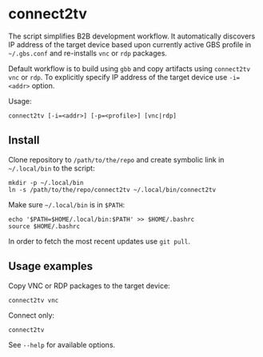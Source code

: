 # connect2tv
The script simplifies B2B development workflow. It automatically discovers
IP address of the target device based upon currently active GBS profile in `~/.gbs.conf` and re-installs `vnc` or `rdp` packages.

Default workflow is to build using `gbb` and copy artifacts using `connect2tv vnc` or `rdp`.
To explicitly specify IP address of the target device use `-i=<addr>` option.

Usage:
```
connect2tv [-i=<addr>] [-p=<profile>] [vnc|rdp]
```

## Install
Clone repository to `/path/to/the/repo` and create symbolic link in `~/.local/bin` to the script:
```
mkdir -p ~/.local/bin
ln -s /path/to/the/repo/connect2tv ~/.local/bin/connect2tv
```
Make sure `~/.local/bin` is in `$PATH`:
```
echo '$PATH=$HOME/.local/bin:$PATH' >> $HOME/.bashrc
source $HOME/.bashrc
```
In order to fetch the most recent updates use `git pull`.

## Usage examples
Copy VNC or RDP packages to the target device:
```
connect2tv vnc
```
Connect only:
```
connect2tv
```
See `--help` for available options.
